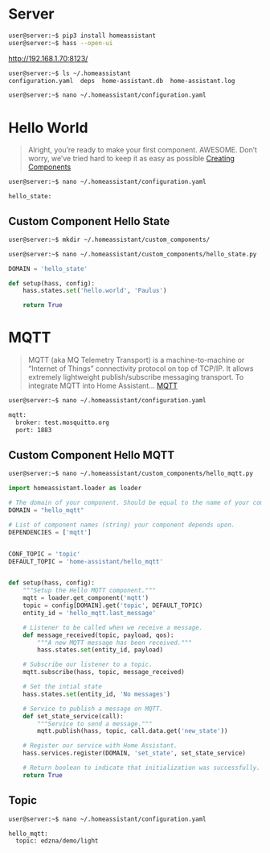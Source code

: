 # Server

```sh
user@server:~$ pip3 install homeassistant
user@server:~$ hass --open-ui
```

http://192.168.1.70:8123/

```sh
user@server:~$ ls ~/.homeassistant
configuration.yaml  deps  home-assistant.db  home-assistant.log
```

```sh
user@server:~$ nano ~/.homeassistant/configuration.yaml
```

# Hello World

> Alright, you’re ready to make your first component. AWESOME. Don’t worry, we’ve tried hard to keep it as easy as possible [Creating Components](https://home-assistant.io/developers/creating_components/)

```sh
user@server:~$ nano ~/.homeassistant/configuration.yaml
```

```
hello_state:
```

## Custom Component Hello State

```sh
user@server:~$ mkdir ~/.homeassistant/custom_components/
```

```sh
user@server:~$ nano ~/.homeassistant/custom_components/hello_state.py
```

```python
DOMAIN = 'hello_state'

def setup(hass, config):
    hass.states.set('hello.world', 'Paulus')

    return True
```

# MQTT

> MQTT (aka MQ Telemetry Transport) is a machine-to-machine or “Internet of Things” connectivity protocol on top of TCP/IP. It allows extremely lightweight publish/subscribe messaging transport. To integrate MQTT into Home Assistant... [MQTT](https://home-assistant.io/components/mqtt/)


```sh
user@server:~$ nano ~/.homeassistant/configuration.yaml
```

```sh
mqtt:
  broker: test.mosquitto.org
  port: 1883
```

## Custom Component Hello MQTT

```sh
user@server:~$ nano ~/.homeassistant/custom_components/hello_mqtt.py
```

```python
import homeassistant.loader as loader

# The domain of your component. Should be equal to the name of your component.
DOMAIN = "hello_mqtt"

# List of component names (string) your component depends upon.
DEPENDENCIES = ['mqtt']


CONF_TOPIC = 'topic'
DEFAULT_TOPIC = 'home-assistant/hello_mqtt'


def setup(hass, config):
    """Setup the Hello MQTT component."""
    mqtt = loader.get_component('mqtt')
    topic = config[DOMAIN].get('topic', DEFAULT_TOPIC)
    entity_id = 'hello_mqtt.last_message'

    # Listener to be called when we receive a message.
    def message_received(topic, payload, qos):
        """A new MQTT message has been received."""
        hass.states.set(entity_id, payload)

    # Subscribe our listener to a topic.
    mqtt.subscribe(hass, topic, message_received)

    # Set the intial state
    hass.states.set(entity_id, 'No messages')

    # Service to publish a message on MQTT.
    def set_state_service(call):
        """Service to send a message."""
        mqtt.publish(hass, topic, call.data.get('new_state'))

    # Register our service with Home Assistant.
    hass.services.register(DOMAIN, 'set_state', set_state_service)

    # Return boolean to indicate that initialization was successfully.
    return True
```

## Topic

```sh
user@server:~$ nano ~/.homeassistant/configuration.yaml
```

```sh
hello_mqtt:
  topic: edzna/demo/light
```